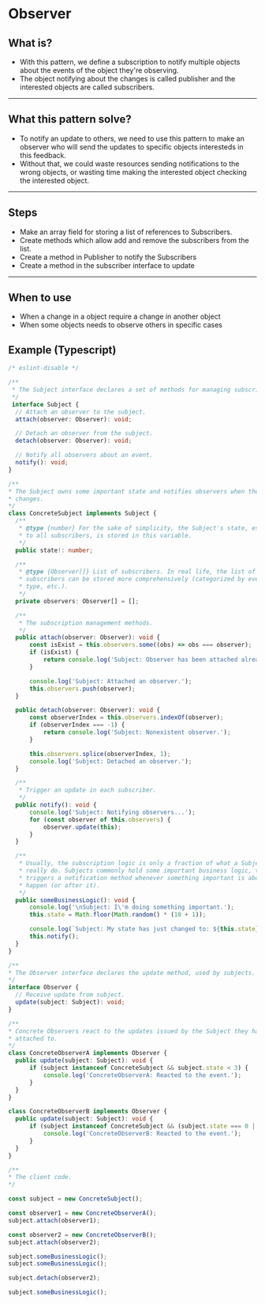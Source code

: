 # Observer

## What is?

- With this pattern, we define a subscription to notify multiple objects about the events of the object they're observing.
- The object notifying about the changes is called publisher and the interested objects are called subscribers.

___

## What this pattern solve?

- To notify an update to others, we need to use this pattern to make an observer who will send the updates to specific objects interesteds in this feedback.
- Without that, we could waste resources sending notifications to the wrong objects, or wasting time making the interested object checking the interested object.

___

## Steps

- Make an array field for storing a list of references to Subscribers.
- Create methods which allow add and remove the subscribers from the list.
- Create a method in Publisher to notify the Subscribers
- Create a method in the subscriber interface to update

___

## When to use

- When a change in a object require a change in another object
- When some objects needs to observe others in specific cases

## Example (Typescript)

```ts
/* eslint-disable */

/**
 * The Subject interface declares a set of methods for managing subscribers.
 */
 interface Subject {
  // Attach an observer to the subject.
  attach(observer: Observer): void;

  // Detach an observer from the subject.
  detach(observer: Observer): void;

  // Notify all observers about an event.
  notify(): void;
}

/**
* The Subject owns some important state and notifies observers when the state
* changes.
*/
class ConcreteSubject implements Subject {
  /**
   * @type {number} For the sake of simplicity, the Subject's state, essential
   * to all subscribers, is stored in this variable.
   */
  public state!: number;

  /**
   * @type {Observer[]} List of subscribers. In real life, the list of
   * subscribers can be stored more comprehensively (categorized by event
   * type, etc.).
   */
  private observers: Observer[] = [];

  /**
   * The subscription management methods.
   */
  public attach(observer: Observer): void {
      const isExist = this.observers.some((obs) => obs === observer);
      if (isExist) {
          return console.log('Subject: Observer has been attached already.');
      }

      console.log('Subject: Attached an observer.');
      this.observers.push(observer);
  }

  public detach(observer: Observer): void {
      const observerIndex = this.observers.indexOf(observer);
      if (observerIndex === -1) {
          return console.log('Subject: Nonexistent observer.');
      }

      this.observers.splice(observerIndex, 1);
      console.log('Subject: Detached an observer.');
  }

  /**
   * Trigger an update in each subscriber.
   */
  public notify(): void {
      console.log('Subject: Notifying observers...');
      for (const observer of this.observers) {
          observer.update(this);
      }
  }

  /**
   * Usually, the subscription logic is only a fraction of what a Subject can
   * really do. Subjects commonly hold some important business logic, that
   * triggers a notification method whenever something important is about to
   * happen (or after it).
   */
  public someBusinessLogic(): void {
      console.log('\nSubject: I\'m doing something important.');
      this.state = Math.floor(Math.random() * (10 + 1));

      console.log(`Subject: My state has just changed to: ${this.state}`);
      this.notify();
  }
}

/**
* The Observer interface declares the update method, used by subjects.
*/
interface Observer {
  // Receive update from subject.
  update(subject: Subject): void;
}

/**
* Concrete Observers react to the updates issued by the Subject they had been
* attached to.
*/
class ConcreteObserverA implements Observer {
  public update(subject: Subject): void {
      if (subject instanceof ConcreteSubject && subject.state < 3) {
          console.log('ConcreteObserverA: Reacted to the event.');
      }
  }
}

class ConcreteObserverB implements Observer {
  public update(subject: Subject): void {
      if (subject instanceof ConcreteSubject && (subject.state === 0 || subject.state >= 2)) {
          console.log('ConcreteObserverB: Reacted to the event.');
      }
  }
}

/**
* The client code.
*/

const subject = new ConcreteSubject();

const observer1 = new ConcreteObserverA();
subject.attach(observer1);

const observer2 = new ConcreteObserverB();
subject.attach(observer2);

subject.someBusinessLogic();
subject.someBusinessLogic();

subject.detach(observer2);

subject.someBusinessLogic();
```